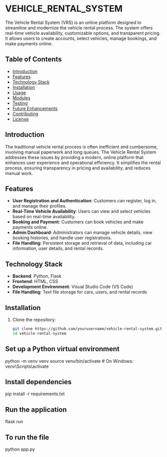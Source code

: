 # VEHICLE_RENTAL_SYSTEM

The Vehicle Rental System (VRS) is an online platform designed to streamline and modernize the vehicle rental process. The system offers real-time vehicle availability, customizable options, and transparent pricing. It allows users to create accounts, select vehicles, manage bookings, and make payments online.

## Table of Contents

- [Introduction](#introduction)
- [Features](#features)
- [Technology Stack](#technology-stack)
- [Installation](#installation)
- [Usage](#usage)
- [Modules](#modules)
- [Testing](#testing)
- [Future Enhancements](#future-enhancements)
- [Contributing](#contributing)
- [License](#license)

## Introduction

The traditional vehicle rental process is often inefficient and cumbersome, involving manual paperwork and long queues. The Vehicle Rental System addresses these issues by providing a modern, online platform that enhances user experience and operational efficiency. It simplifies the rental process, ensuring transparency in pricing and availability, and reduces manual work.

## Features

- **User Registration and Authentication**: Customers can register, log in, and manage their profiles.
- **Real-Time Vehicle Availability**: Users can view and select vehicles based on real-time availability.
- **Booking and Payment**: Customers can book vehicles and make payments online.
- **Admin Dashboard**: Administrators can manage vehicle details, view booking histories, and handle user registrations.
- **File Handling**: Persistent storage and retrieval of data, including car information, user details, and rental records.

## Technology Stack

- **Backend**: Python, Flask
- **Frontend**: HTML, CSS
- **Development Environment**: Visual Studio Code (VS Code)
- **File Handling**: Text file storage for cars, users, and rental records

## Installation

1. Clone the repository:
   ```bash
   git clone https://github.com/yourusername/vehicle-rental-system.git
   cd vehicle-rental-system

## Set up a Python virtual environment

python -m venv venv
source venv/bin/activate  # On Windows: venv\Scripts\activate

## Install dependencies

pip install -r requirements.txt


## Run the application

flask run

## To run the file

python app.py



